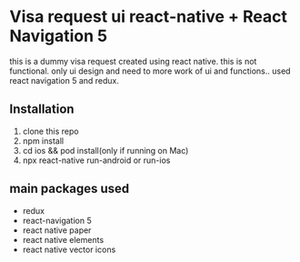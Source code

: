 # Visa request ui react-native + React Navigation 5

this is a dummy visa request created using react native. this is not functional. only ui design and need to more work of ui and functions.. used react navigation 5 and redux. 




## Installation

1. clone this repo
2. npm install
3. cd ios && pod install(only if running on Mac)
4. npx react-native run-android or run-ios

## main packages used
- redux
- react-navigation 5
- react native paper
- react native elements
- react native vector icons
